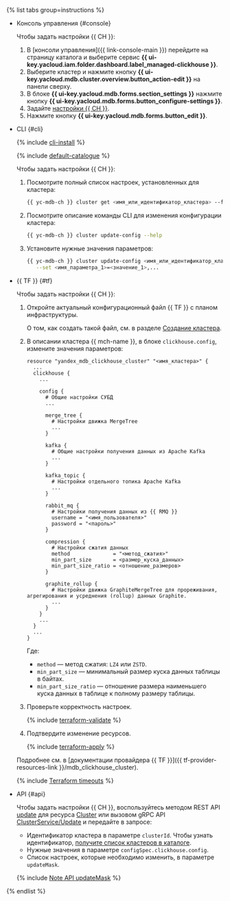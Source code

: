 {% list tabs group=instructions %}

- Консоль управления {#console}

   Чтобы задать настройки {{ CH }}:

   1. В [консоли управления]({{ link-console-main }}) перейдите на страницу каталога и выберите сервис **{{ ui-key.yacloud.iam.folder.dashboard.label_managed-clickhouse }}**.
   1. Выберите кластер и нажмите кнопку **{{ ui-key.yacloud.mdb.cluster.overview.button_action-edit }}** на панели сверху.
   1. В блоке **{{ ui-key.yacloud.mdb.forms.section_settings }}** нажмите кнопку **{{ ui-key.yacloud.mdb.forms.button_configure-settings }}**.
   1. Задайте [настройки {{ CH }}](../../../managed-clickhouse/concepts/settings-list.md#server-level-settings).
   1. Нажмите кнопку **{{ ui-key.yacloud.mdb.forms.button_edit }}**.

- CLI {#cli}

   {% include [cli-install](../../cli-install.md) %}

   {% include [default-catalogue](../../default-catalogue.md) %}

   Чтобы задать настройки {{ CH }}:

   1. Посмотрите полный список настроек, установленных для кластера:

      ```bash
      {{ yc-mdb-ch }} cluster get <имя_или_идентификатор_кластера> --full
      ```

   1. Посмотрите описание команды CLI для изменения конфигурации кластера:

      ```bash
      {{ yc-mdb-ch }} cluster update-config --help
      ```

   1. Установите нужные значения параметров:

      ```bash
      {{ yc-mdb-ch }} cluster update-config <имя_или_идентификатор_кластера> \
         --set <имя_параметра_1>=<значение_1>,...
      ```

- {{ TF }} {#tf}

   Чтобы задать настройки {{ CH }}:

   1. Откройте актуальный конфигурационный файл {{ TF }} с планом инфраструктуры.

      О том, как создать такой файл, см. в разделе [Создание кластера](../../../managed-clickhouse/operations/cluster-create.md).

   1. В описании кластера {{ mch-name }}, в блоке `clickhouse.config`, измените значения параметров:

      ```hcl
      resource "yandex_mdb_clickhouse_cluster" "<имя_кластера>" {
        ...
        clickhouse {
          ...

          config {
            # Общие настройки СУБД
            ...

            merge_tree {
              # Настройки движка MergeTree
              ...
            }

            kafka {
              # Общие настройки получения данных из Apache Kafka
              ...
            }

            kafka_topic {
              # Настройки отдельного топика Apache Kafka
              ...
            }

            rabbit_mq {
              # Настройки получения данных из {{ RMQ }}
              username = "<имя_пользователя>"
              password = "<пароль>"
            }

            compression {
              # Настройки сжатия данных
              method              = "<метод_сжатия>"
              min_part_size       = <размер_куска_данных>
              min_part_size_ratio = <отношение_размеров>
            }

            graphite_rollup {
              # Настройки движка GraphiteMergeTree для прореживания, агрегирования и усреднения (rollup) данных Graphite.
              ...
            }
          }
          ...
        }
        ...
      }
      ```

      Где:
      * `method` — метод сжатия: `LZ4` или `ZSTD`.
      * `min_part_size` — минимальный размер куска данных таблицы в байтах.
      * `min_part_size_ratio` — отношение размера наименьшего куска данных в таблице к полному размеру таблицы.

   1. Проверьте корректность настроек.

      {% include [terraform-validate](../terraform/validate.md) %}

   1. Подтвердите изменение ресурсов.

      {% include [terraform-apply](../terraform/apply.md) %}

   Подробнее см. в [документации провайдера {{ TF }}]({{ tf-provider-resources-link }}/mdb_clickhouse_cluster).

   {% include [Terraform timeouts](terraform/timeouts.md) %}

- API {#api}

   Чтобы задать настройки {{ CH }}, воспользуйтесь методом REST API [update](../../../managed-clickhouse/api-ref/Cluster/update.md) для ресурса [Cluster](../../../managed-clickhouse/api-ref/Cluster/index.md) или вызовом gRPC API [ClusterService/Update](../../../managed-clickhouse/api-ref/grpc/cluster_service.md#Update) и передайте в запросе:

   * Идентификатор кластера в параметре `clusterId`. Чтобы узнать идентификатор, [получите список кластеров в каталоге](../../../managed-clickhouse/operations/cluster-list.md#list-clusters).
   * Нужные значения в параметре `configSpec.clickhouse.config`.
   * Список настроек, которые необходимо изменить, в параметре `updateMask`.

   {% include [Note API updateMask](../../note-api-updatemask.md) %}

{% endlist %}
